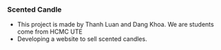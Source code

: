 ### Scented Candle 
- This project is made by Thanh Luan and Dang Khoa. We are students come from HCMC UTE
- Developing a website to sell scented candles.

